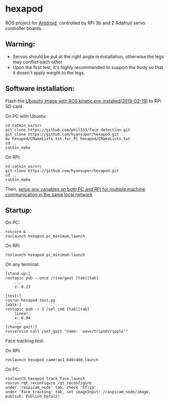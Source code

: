 # hexapod
ROS project for [Antdroid](https://antdroid.grigri.cloud/), controlled by RPi 3b and 2 Adafruit servo controller boards.

## Warning:
* Servos should be put at the right angle in installation, otherwise the legs may conflict each other
* Upon the first test, it's highly recommended to support the body so that it dosen't apply weight to the legs.

## Software installation:
Flash the [Ubiquity image with ROS kinetic pre-installed(2019-02-19)](https://downloads.ubiquityrobotics.com/pi.html) to RPi SD card

On PC with Ubuntu:

    cd catkin_ws/src
    git clone https://github.com/phil333/face_detection.git
    git clone https://github.com/hyansuper/hexapod.git
    mv hexapod/CMakeLists.txt.for_PC hexapod/CMakeLists.txt
    cd ..
    catkin_make

On RPi:

    cd catkin_ws/src
    git clone https://github.com/hyansuper/hexapod.git
    cd ..
    catkin_make
    
Then, [setup env variables on both PC and RPi for multiple machine communication in the same local network](http://wiki.ros.org/ROS/Tutorials/MultipleMachines)

## Startup:
On PC:

    roscore &
    roslaunch hexapod pc_maximum.launch    
    
On RPi:

    roslaunch hexapod pi_minimum.launch
    
On any terminal:

    [stand up:]
    rostopic pub --once /rise/goal [tab][tab]
        ...
        z: 0.13
    
    [test:]
    rosrun hexapod test.py
    [walk:]
    rostopic pub -r 3 /vel_cmd [tab][tab]
        linear:
        x: 0.04
        ...
    [change gait:]
    rosservice call /set_gait "name: 'wave/tripod/ripple'"
    
Face tracking test:<br/>

On RPi:

    roslaunch hexapod camerav1_640x480.launch
    
On PC:

    roslaunch hexapod track_face.launch
    rosrun rqt_reconfigure rqt_reconfigure
    under 'raspicam_node' tab, check 'hflip'
    under 'face_tracking' tab, set imageInput: /raspicam_node/image, publish: Publish_Data(2)
    
    
